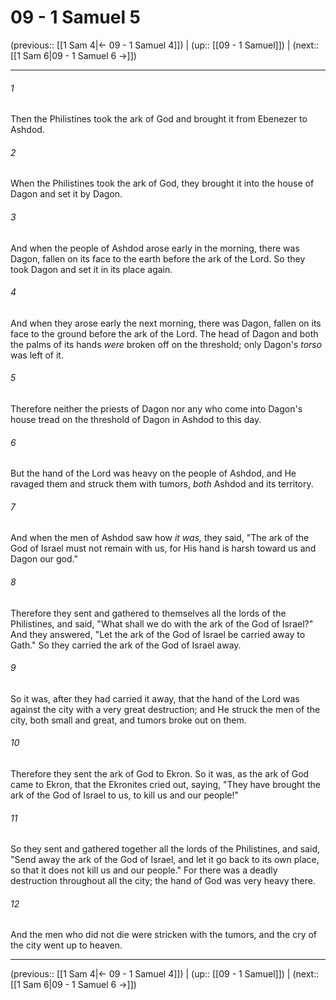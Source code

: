 # 09 - 1 Samuel 5

(previous:: [[1 Sam 4|← 09 - 1 Samuel 4]]) | (up:: [[09 - 1 Samuel]]) | (next:: [[1 Sam 6|09 - 1 Samuel 6 →]])

***


###### 1 
Then the Philistines took the ark of God and brought it from Ebenezer to Ashdod. 

###### 2 
When the Philistines took the ark of God, they brought it into the house of Dagon and set it by Dagon. 

###### 3 
And when the people of Ashdod arose early in the morning, there was Dagon, fallen on its face to the earth before the ark of the Lord. So they took Dagon and set it in its place again. 

###### 4 
And when they arose early the next morning, there was Dagon, fallen on its face to the ground before the ark of the Lord. The head of Dagon and both the palms of its hands _were_ broken off on the threshold; only Dagon's _torso_ was left of it. 

###### 5 
Therefore neither the priests of Dagon nor any who come into Dagon's house tread on the threshold of Dagon in Ashdod to this day. 

###### 6 
But the hand of the Lord was heavy on the people of Ashdod, and He ravaged them and struck them with tumors, _both_ Ashdod and its territory. 

###### 7 
And when the men of Ashdod saw how _it was,_ they said, "The ark of the God of Israel must not remain with us, for His hand is harsh toward us and Dagon our god." 

###### 8 
Therefore they sent and gathered to themselves all the lords of the Philistines, and said, "What shall we do with the ark of the God of Israel?" And they answered, "Let the ark of the God of Israel be carried away to Gath." So they carried the ark of the God of Israel away. 

###### 9 
So it was, after they had carried it away, that the hand of the Lord was against the city with a very great destruction; and He struck the men of the city, both small and great, and tumors broke out on them. 

###### 10 
Therefore they sent the ark of God to Ekron. So it was, as the ark of God came to Ekron, that the Ekronites cried out, saying, "They have brought the ark of the God of Israel to us, to kill us and our people!" 

###### 11 
So they sent and gathered together all the lords of the Philistines, and said, "Send away the ark of the God of Israel, and let it go back to its own place, so that it does not kill us and our people." For there was a deadly destruction throughout all the city; the hand of God was very heavy there. 

###### 12 
And the men who did not die were stricken with the tumors, and the cry of the city went up to heaven.

***

(previous:: [[1 Sam 4|← 09 - 1 Samuel 4]]) | (up:: [[09 - 1 Samuel]]) | (next:: [[1 Sam 6|09 - 1 Samuel 6 →]])
